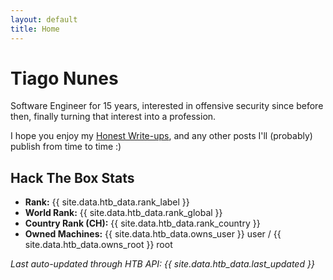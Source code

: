 ```yaml
---
layout: default
title: Home
---
```


# Tiago Nunes
Software Engineer for 15 years, interested in offensive security since before then, finally turning that interest into a profession.

I hope you enjoy my [Honest Write-ups](/writeups), and any other posts I'll (probably) publish from time to time :)

<div class="card">
  <h2>Hack The Box Stats</h2>
  <ul>
    <li><strong>Rank:</strong> {{ site.data.htb_data.rank_label }}</li>
    <li><strong>World Rank:</strong> {{ site.data.htb_data.rank_global }}</li>
    <!--<li># <strong>Personal Best:</strong> {{ site.data.htb_data.best_rank }} ({{ site.data.htb_data.best_date }})</li>-->
    <li><strong>Country Rank (CH):</strong> {{ site.data.htb_data.rank_country }}</li>
    <li><strong>Owned Machines:</strong> {{ site.data.htb_data.owns_user }} user / {{ site.data.htb_data.owns_root }} root</li>
    <!--<li># <strong>Current ProLab:</strong> {{ site.data.htb_data.current_prolab }} ({{ site.data.htb_data.prolab_owned_flags }}/{{ site.data.htb_data.prolab_total_flags }} flags)</li>-->
  </ul>
  <div class="last-updated"><em>Last auto-updated through HTB API: {{ site.data.htb_data.last_updated }}</em></div>
</div>

